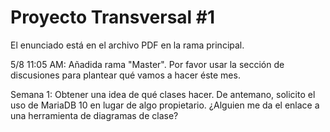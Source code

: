 # Proyecto Transversal #1
El enunciado está en el archivo PDF en la rama principal.

5/8 11:05 AM: Añadida rama "Master".
Por favor usar la sección de discusiones para plantear qué vamos a hacer éste mes.

Semana 1: Obtener una idea de qué clases hacer.
De antemano, solicito el uso de MariaDB 10 en lugar de algo propietario.
¿Alguien me da el enlace a una herramienta de diagramas de clase?
